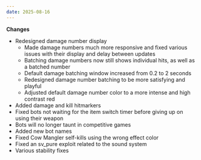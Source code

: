 ```yaml
---
date: 2025-08-16
---
```


**Changes**

* Redesigned damage number display
  * Made damage numbers much more responsive and fixed various issues with their display and delay between updates
  * Batching damage numbers now still shows individual hits, as well as a batched number
  * Default damage batching window increased from 0.2 to 2 seconds
  * Redesigned damage number batching to be more satisfying and playful
  * Adjusted default damage number color to a more intense and high contrast red
* Added damage and kill hitmarkers
* Fixed bots not waiting for the item switch timer before giving up on using their weapon
* Bots will no longer taunt in competitive games
* Added new bot names
* Fixed Cow Mangler self-kills using the wrong effect color
* Fixed an sv_pure exploit related to the sound system
* Various stability fixes